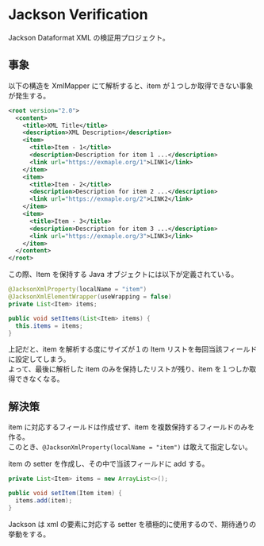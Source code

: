 # Jackson Verification

Jackson Dataformat XML の検証用プロジェクト。

## 事象
以下の構造を XmlMapper にて解析すると、item が１つしか取得できない事象が発生する。
```xml
<root version="2.0">
  <content>
    <title>XML Title</title>
    <description>XML Description</description>
    <item>
      <title>Item - 1</title>
      <description>Description for item 1 ...</description>
      <link url="https://exmaple.org/1">LINK1</link>
    </item>
    <item>
      <title>Item - 2</title>
      <description>Description for item 2 ...</description>
      <link url="https://exmaple.org/2">LINK2</link>
    </item>
    <item>
      <title>Item - 3</title>
      <description>Description for item 3 ...</description>
      <link url="https://exmaple.org/3">LINK3</link>
    </item>
  </content>
</root>
```

この際、Item を保持する Java オブジェクトには以下が定義されている。
```java
@JacksonXmlProperty(localName = "item")
@JacksonXmlElementWrapper(useWrapping = false)
private List<Item> items;

public void setItems(List<Item> items) {
  this.items = items;
}
```

上記だと、item を解析する度にサイズが１の Item リストを毎回当該フィールドに設定してしまう。   
よって、最後に解析した item のみを保持したリストが残り、item を１つしか取得できなくなる。

## 解決策

item に対応するフィールドは作成せず、item を複数保持するフィールドのみを作る。  
このとき、`@JacksonXmlProperty(localName = "item")` は敢えて指定しない。

item の setter を作成し、その中で当該フィールドに add する。
```java
private List<Item> items = new ArrayList<>();

public void setItem(Item item) {
  items.add(item);
}
```

Jackson は xml の要素に対応する setter を積極的に使用するので、期待通りの挙動をする。
